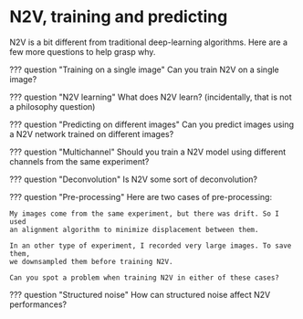 # N2V, training and predicting

N2V is a bit different from traditional deep-learning algorithms. Here are
a few more questions to help grasp why.

??? question "Training on a single image"
    Can you train N2V on a single image?

??? question "N2V learning"
    What does N2V learn? (incidentally, that is not a philosophy question)

??? question "Predicting on different images"
    Can you predict images using a N2V network trained on different images?

??? question "Multichannel"
    Should you train a N2V model using different channels from the same
    experiment?

??? question "Deconvolution"
    Is N2V some sort of deconvolution?

??? question "Pre-processing"
    Here are two cases of pre-processing:

    My images come from the same experiment, but there was drift. So I used
    an alignment algorithm to minimize displacement between them.

    In an other type of experiment, I recorded very large images. To save them,
    we downsampled them before training N2V.

    Can you spot a problem when training N2V in either of these cases?

??? question "Structured noise"
    How can structured noise affect N2V performances?
